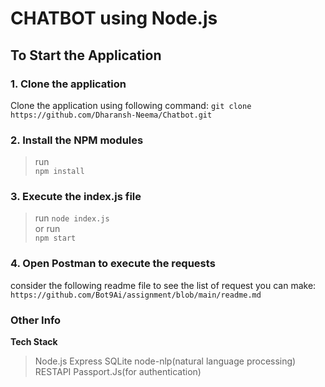 # CHATBOT using Node.js

## To Start the Application

### 1. Clone the application

Clone the application using following command:
`git clone https://github.com/Dharansh-Neema/Chatbot.git`

### 2. Install the NPM modules

> run  
> `npm install`

### 3. Execute the index.js file

> run
> `node index.js`  
> or run  
> `npm start`

### 4. Open Postman to execute the requests

consider the following readme file to see the list of request you can make:
`https://github.com/Bot9Ai/assignment/blob/main/readme.md`

### Other Info

**Tech Stack**

> Node.js
> Express
> SQLite
> node-nlp(natural language processing)
> RESTAPI
> Passport.Js(for authentication)
